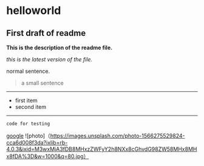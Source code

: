 # helloworld
## First draft of readme
**This is the description of the readme file.**

*this is the latest version of the file.*

normal sentence.
>a small sentence
---
- first item
- second item
---

`code for testing`

[google](https://www.google.com/?hl=zh-TW)
![photo]（https://images.unsplash.com/photo-1566275529824-cca6d008f3da?ixlib=rb-4.0.3&ixid=M3wxMjA3fDB8MHxzZWFyY2h8NXx8cGhvdG98ZW58MHx8MHx8fDA%3D&w=1000&q=80.jpg）
